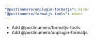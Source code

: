 ```yaml
---
"@postinumero/unplugin-formatjs": minor
"@postinumero/formatjs-tools": minor
---
```


- Add @postinumero/formatjs-tools
- Add @postinumero/unplugin-formatjs
